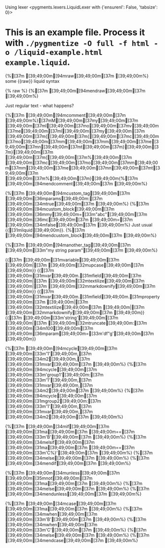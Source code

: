 Using lexer <pygments.lexers.LiquidLexer with {'ensurenl': False, 'tabsize': 0}>
# This is an example file. Process it with `./pygmentize -O full -f html -o /liquid-example.html example.liquid`.

{%[37m [39;49;00m[94mraw[39;49;00m[37m [39;49;00m%}
some {{raw}} liquid syntax

{% raw %}
{%[37m [39;49;00m[94mendraw[39;49;00m[37m [39;49;00m%}

Just regular text - what happens?

{%[37m [39;49;00m[94mcomment[39;49;00m[37m [39;49;00m%}[37mM[39;49;00m[37my[39;49;00m[37m [39;49;00m[37ml[39;49;00m[37mo[39;49;00m[37mv[39;49;00m[37me[39;49;00m[37ml[39;49;00m[37my[39;49;00m[37m [39;49;00m[37m{[39;49;00m[37m{[39;49;00m[37mc[39;49;00m[37mo[39;49;00m[37mm[39;49;00m[37mm[39;49;00m[37me[39;49;00m[37mn[39;49;00m[37mt[39;49;00m[37m}[39;49;00m[37m}[39;49;00m[37m [39;49;00m[37m{[39;49;00m[37m%[39;49;00m[37m [39;49;00m[37mc[39;49;00m[37mo[39;49;00m[37mm[39;49;00m[37mm[39;49;00m[37me[39;49;00m[37mn[39;49;00m[37mt[39;49;00m[37m [39;49;00m[37m%[39;49;00m[37m}[39;49;00m{%[37m [39;49;00m[94mendcomment[39;49;00m[37m [39;49;00m%}

{%[37m [39;49;00m[94mcustom_tag[39;49;00m[37m [39;49;00m[36mparams[39;49;00m:[37m [39;49;00m[34mtrue[39;49;00m[37m [39;49;00m%}
{%[37m [39;49;00m[94mcustom_block[39;49;00m[37m [39;49;00m[36mmy[39;49;00m=[33m"abc"[39;49;00m[37m [39;49;00m[36mc[39;49;00m[37m [39;49;00m=[37m [39;49;00m[34mfalse[39;49;00m[37m [39;49;00m%}
	Just usual {{[31mliquid[39;49;00m}}.
{%[37m [39;49;00m[94mendcustom_block[39;49;00m[37m [39;49;00m%}

{%[37m [39;49;00m[94manother_tag[39;49;00m[37m [39;49;00m[33m"my string param"[39;49;00m[37m [39;49;00m%}

{{[37m [39;49;00m[31mvariable[39;49;00m[37m [39;49;00m|[37m [39;49;00m[32mupcase[39;49;00m[37m [39;49;00m}}
{{[37m [39;49;00m[31mvar[39;49;00m.[31mfield[39;49;00m[37m [39;49;00m|[37m [39;49;00m[32mtextilize[39;49;00m[37m [39;49;00m|[37m [39;49;00m[32mmarkdownify[39;49;00m[37m [39;49;00m}}
{{[37m [39;49;00m[31mvar[39;49;00m.[31mfield[39;49;00m.[31mproperty[39;49;00m[37m [39;49;00m|[37m [39;49;00m[32mtextilize[39;49;00m[37m [39;49;00m|[37m [39;49;00m[32mmarkdownify[39;49;00m[37m [39;49;00m}}
{{[37m [39;49;00m[33m'string'[39;49;00m[37m [39;49;00m|[37m [39;49;00m[32mtruncate[39;49;00m:[37m [39;49;00m[34m100[39;49;00m[37m [39;49;00m[36mparam[39;49;00m=[33m'df"g'[39;49;00m[37m [39;49;00m}}

{%[37m [39;49;00m[94mcycle[39;49;00m[37m [39;49;00m[33m'1'[39;49;00m,[37m [39;49;00m[34m2[39;49;00m,[37m [39;49;00m[31mvar[39;49;00m[37m [39;49;00m%}
{%[37m [39;49;00m[94mcycle[39;49;00m[37m [39;49;00m[33m'group1'[39;49;00m:[37m [39;49;00m[33m'1'[39;49;00m,[37m [39;49;00m[31mvar[39;49;00m,[37m [39;49;00m[34m2[39;49;00m[37m [39;49;00m%}
{%[37m [39;49;00m[94mcycle[39;49;00m[37m [39;49;00m[31mgroup2[39;49;00m:[37m [39;49;00m[33m'1'[39;49;00m,[37m [39;49;00m[31mvar[39;49;00m,[37m [39;49;00m[34m2[39;49;00m[37m [39;49;00m%}

{%[37m [39;49;00m[34mif[39;49;00m[37m [39;49;00m[31ma[39;49;00m[37m [39;49;00m==[37m [39;49;00m[33m'B'[39;49;00m[37m [39;49;00m%}
{%[37m [39;49;00m[34melsif[39;49;00m[37m [39;49;00m[31ma[39;49;00m[37m [39;49;00m==[37m [39;49;00m[33m'C%}'[39;49;00m[37m [39;49;00m%}
{%[37m [39;49;00m[34melse[39;49;00m[37m [39;49;00m%}
{%[37m [39;49;00m[34mendif[39;49;00m[37m [39;49;00m%}

{%[37m [39;49;00m[34munless[39;49;00m[37m [39;49;00m[35mnot[39;49;00m[37m [39;49;00m[31ma[39;49;00m[37m [39;49;00m%}
{%[37m [39;49;00m[34melse[39;49;00m[37m [39;49;00m%}
{%[37m [39;49;00m[34mendunless[39;49;00m[37m [39;49;00m%}

{%[37m [39;49;00m[34mcase[39;49;00m[37m [39;49;00m[31ma[39;49;00m[37m [39;49;00m%}
{%[37m [39;49;00m[34mwhen[39;49;00m[37m [39;49;00m[33m'B'[39;49;00m[37m [39;49;00m%}
{%[37m [39;49;00m[34mwhen[39;49;00m[37m [39;49;00m[33m'C'[39;49;00m[37m [39;49;00m%}
{%[37m [39;49;00m[34melse[39;49;00m[37m [39;49;00m%}
{%[37m [39;49;00m[34mendcase[39;49;00m[37m [39;49;00m%}
